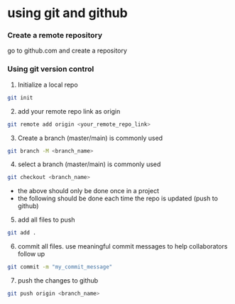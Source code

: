 # using git and github

### Create a remote repository
go to github.com and create a repository


### Using git version control

1. Initialize a local repo 
```sh
git init
```

2. add your remote repo link as origin
```sh
git remote add origin <your_remote_repo_link>
```

3. Create a branch (master/main) is commonly used
```sh
git branch -M <branch_name>
```

4. select a branch (master/main) is commonly used
```sh
git checkout <branch_name>
```

- the above should only be done once in a project
- the following should be done each time the repo is updated (push to github)

5. add all files to push
```sh
git add .
```

6. commit all files. use meaningful commit messages to help collaborators follow up 
```sh
git commit -m "my_commit_message"
```

7. push the changes to github
```sh
git push origin <branch_name>
```